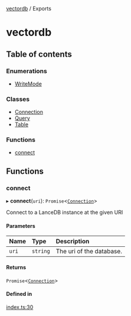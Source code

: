 [vectordb](README.md) / Exports

# vectordb

## Table of contents

### Enumerations

- [WriteMode](enums/WriteMode.md)

### Classes

- [Connection](classes/Connection.md)
- [Query](classes/Query.md)
- [Table](classes/Table.md)

### Functions

- [connect](modules.md#connect)

## Functions

### connect

▸ **connect**(`uri`): `Promise`<[`Connection`](classes/Connection.md)\>

Connect to a LanceDB instance at the given URI

#### Parameters

| Name | Type | Description |
| :------ | :------ | :------ |
| `uri` | `string` | The uri of the database. |

#### Returns

`Promise`<[`Connection`](classes/Connection.md)\>

#### Defined in

[index.ts:30](https://github.com/lancedb/lancedb/blob/6d6e80b/node/src/index.ts#L30)
